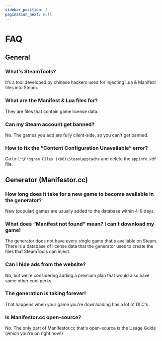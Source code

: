 ```yaml
---
sidebar_position: 2
pagination_next: null
---
```


# FAQ

## General
### What's SteamTools?
It’s a tool developed by chinese hackers used for injecting Lua & Manifest files into Steam.

### What are the Manifest & Lua files for?
They are files that contain game license data.

### Can my Steam account get banned?
No. The games you add are fully client-side, so you can't get banned.

### How to fix the “Content Configuration Unavailable” error?
Go to `C:\Program Files (x86)\Steam\appcache` and delete the `appinfo.vdf` file.

## Generator (Manifestor.cc)
### How long does it take for a new game to become available in the generator?
New (popular) games are usually added to the database within 4-9 days.

### What does “Manifest not found” mean? I can’t download my game!
The generator does not have every single game that's available on Steam. There is a database of license data that the generator uses to create the files that SteamTools can inject.

### Can I hide ads from the website?
No, but we’re considering adding a premium plan that would also have some other cool perks

### The generation is taking forever!
That happens when your game you're downloading has a lot of DLC's

### Is Manifestor.cc open-source?
No. The only part of Manifestor.cc that's open-source is the Usage Guide (which you're on right now!)
